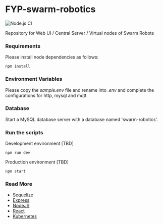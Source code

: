 # FYP-swarm-robotics

![Node.js CI](https://github.com/NuwanJ/FYP-swarm-robotics/workflows/Node.js%20CI/badge.svg)

Repository for Web UI / Central Server / Virtual nodes of Swarm Robots

### Requirements

Please install node dependencies as follows:

```
npm install
```

### Environment Variables

Please copy the _sample.env_ file and rename into _.env_ and complete the configurations for http, mysql and mqtt

### Database

Start a MySQL database server with a database named 'swarm-robotics'.

### Run the scripts

Development environment [TBD]

```
npm run dev
```

Production environment [TBD]

```
npm start
```

### Read More
- [Sequelize](https://sequelize.org/master/index.html)
- [Express](https://expressjs.com/)
- [NodeJS](https://nodejs.org/)
- [React](https://reactjs.org/)
- [Kubernetes](https://kubernetes.io/)

